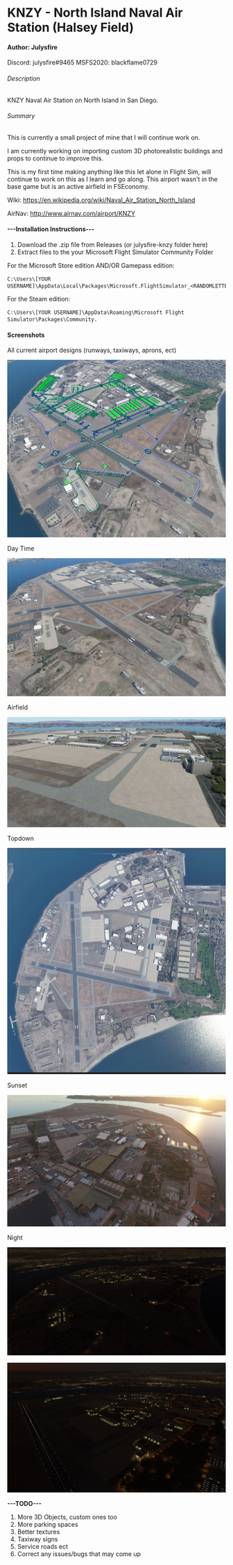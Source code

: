 # KNZY - North Island Naval Air Station (Halsey Field)
#### Author: Julysfire
Discord: julysfire#9465        MSFS2020: blackflame0729

###### Description
KNZY Naval Air Station on North Island in San Diego.

###### Summary
This is currently a small project of mine that I will continue work on.

I am currently working on importing custom 3D photorealistic buildings and props to continue to improve this.

This is my first time making anything like this let alone in Flight Sim, will continue to work on this as I learn and go along.  This airport wasn't in the base game but is an active airfield in FSEconomy.

Wiki: <https://en.wikipedia.org/wiki/Naval_Air_Station_North_Island>

AirNav: <http://www.airnav.com/airport/KNZY>

#### ---Installation Instructions---
1. Download the .zip file from Releases (or julysfire-knzy folder here)
2. Extract files to the your Microsoft Flight Simulator Community Folder

For the Microsoft Store edition AND/OR Gamepass edition:

	C:\Users\[YOUR USERNAME]\AppData\Local\Packages\Microsoft.FlightSimulator_<RANDOMLETTERS>\LocalCache\Packages\Community.
	
For the Steam edition:

	C:\Users\[YOUR USERNAME]\AppData\Roaming\Microsoft Flight Simulator\Packages\Community.
   

#### Screenshots

All current airport designs (runways, taxiways, aprons, ect)

![All current airport designs.](\Screenshots\EditorItems.JPG)

Day Time

![Daytime](\Screenshots\DayTime.JPG)

Airfield

![Airfield](\Screenshots\AirField.JPG)

Topdown

![Topdown](\Screenshots\TopDown.JPG)

Sunset

![Sunset](\Screenshots\Sunset.JPG)

Night

![Night](\Screenshots\Nighttime.JPG)

![Night2](Nighttime2.JPG)


**---TODO---**
1. More 3D Objects, custom ones too
2. More parking spaces
3. Better textures
4. Taxiway signs
5. Service roads ect
6. Correct any issues/bugs that may come up